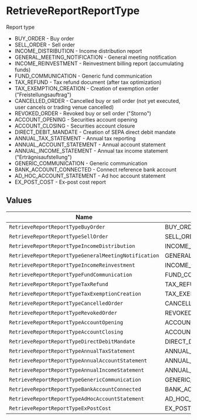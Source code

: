 # RetrieveReportReportType

Report type
* BUY_ORDER - Buy order
* SELL_ORDER - Sell order
* INCOME_DISTRIBUTION - Income distribution report
* GENERAL_MEETING_NOTIFICATION - General meeting notification
* INCOME_REINVESTMENT - Reinvestment billing report (accumulating funds)
* FUND_COMMUNICATION - Generic fund communication
* TAX_REFUND - Tax refund document (after tax optimization)
* TAX_EXEMPTION_CREATION - Creation of exemption order ("Freistellungsauftrag")
* CANCELLED_ORDER - Cancelled buy or sell order (not yet executed, user cancels or trading venue cancelled)
* REVOKED_ORDER - Revoked buy or sell order ("Storno")
* ACCOUNT_OPENING - Securities account opening
* ACCOUNT_CLOSING - Securities account closure
* DIRECT_DEBIT_MANDATE - Creation of SEPA direct debit mandate
* ANNUAL_TAX_STATEMENT - Annual tax reporting
* ANNUAL_ACCOUNT_STATEMENT - Annual account statement
* ANNUAL_INCOME_STATEMENT - Annual tax income statement ("Erträgnisaufstellung")
* GENERIC_COMMUNICATION - Generic communication
* BANK_ACCOUNT_CONNECTED - Connect reference bank account
* AD_HOC_ACCOUNT_STATEMENT - Ad hoc account statement
* EX_POST_COST - Ex-post cost report


## Values

| Name                                                 | Value                                                |
| ---------------------------------------------------- | ---------------------------------------------------- |
| `RetrieveReportReportTypeBuyOrder`                   | BUY_ORDER                                            |
| `RetrieveReportReportTypeSellOrder`                  | SELL_ORDER                                           |
| `RetrieveReportReportTypeIncomeDistribution`         | INCOME_DISTRIBUTION                                  |
| `RetrieveReportReportTypeGeneralMeetingNotification` | GENERAL_MEETING_NOTIFICATION                         |
| `RetrieveReportReportTypeIncomeReinvestment`         | INCOME_REINVESTMENT                                  |
| `RetrieveReportReportTypeFundCommunication`          | FUND_COMMUNICATION                                   |
| `RetrieveReportReportTypeTaxRefund`                  | TAX_REFUND                                           |
| `RetrieveReportReportTypeTaxExemptionCreation`       | TAX_EXEMPTION_CREATION                               |
| `RetrieveReportReportTypeCancelledOrder`             | CANCELLED_ORDER                                      |
| `RetrieveReportReportTypeRevokedOrder`               | REVOKED_ORDER                                        |
| `RetrieveReportReportTypeAccountOpening`             | ACCOUNT_OPENING                                      |
| `RetrieveReportReportTypeAccountClosing`             | ACCOUNT_CLOSING                                      |
| `RetrieveReportReportTypeDirectDebitMandate`         | DIRECT_DEBIT_MANDATE                                 |
| `RetrieveReportReportTypeAnnualTaxStatement`         | ANNUAL_TAX_STATEMENT                                 |
| `RetrieveReportReportTypeAnnualAccountStatement`     | ANNUAL_ACCOUNT_STATEMENT                             |
| `RetrieveReportReportTypeAnnualIncomeStatement`      | ANNUAL_INCOME_STATEMENT                              |
| `RetrieveReportReportTypeGenericCommunication`       | GENERIC_COMMUNICATION                                |
| `RetrieveReportReportTypeBankAccountConnected`       | BANK_ACCOUNT_CONNECTED                               |
| `RetrieveReportReportTypeAdHocAccountStatement`      | AD_HOC_ACCOUNT_STATEMENT                             |
| `RetrieveReportReportTypeExPostCost`                 | EX_POST_COST                                         |